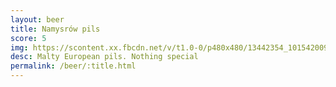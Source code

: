 ```yaml
---
layout: beer
title: Namysrów pils
score: 5
img: https://scontent.xx.fbcdn.net/v/t1.0-0/p480x480/13442354_10154200938273745_8005265126653801521_n.jpg?oh=ba6a4ea180fa350053c582f230c17673&oe=5920F5DE
desc: Malty European pils. Nothing special
permalink: /beer/:title.html
---
```

